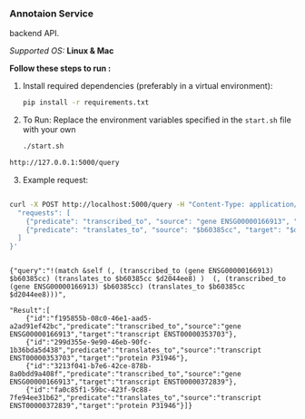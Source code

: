 ### Annotaion Service

backend API.

*Supported OS:* **Linux & Mac**

**Follow these steps to run :**
1. Install required dependencies (preferably in a virtual environment):
    ```bash
    pip install -r requirements.txt
    ```
2. To Run: Replace the environment variables specified in the `start.sh` file with your own
    ```bash
    ./start.sh
    ```

```bash
http://127.0.0.1:5000/query
```

3. Example request: 
```bash

curl -X POST http://localhost:5000/query -H "Content-Type: application/json" -d '{
  "requests": [
    {"predicate": "transcribed_to", "source": "gene ENSG00000166913", "target": "$b60385cc"},
    {"predicate": "translates_to", "source": "$b60385cc", "target": "$d2044ee8"}
  ]
}'

```

```output

{"query":"!(match &self (, (transcribed_to (gene ENSG00000166913) $b60385cc) (translates_to $b60385cc $d2044ee8) )  (, (transcribed_to (gene ENSG00000166913) $b60385cc) (translates_to $b60385cc $d2044ee8)))",

"Result":[
    {"id":"f195855b-08c0-46e1-aad5-a2ad91ef42bc","predicate":"transcribed_to","source":"gene ENSG00000166913","target":"transcript ENST00000353703"},
    {"id":"299d355e-9e90-46eb-90fc-1b36bda5d438","predicate":"translates_to","source":"transcript ENST00000353703","target":"protein P31946"},
    {"id":"3213f041-b7e6-42ce-878b-8a0bdd9a408f","predicate":"transcribed_to","source":"gene ENSG00000166913","target":"transcript ENST00000372839"},
    {"id":"fa0c85f1-59bc-423f-9c88-7fe94ee31b62","predicate":"translates_to","source":"transcript ENST00000372839","target":"protein P31946"}]}

```

